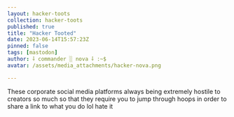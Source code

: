 ```yaml
---
layout: hacker-toots
collection: hacker-toots
published: true
title: "Hacker Tooted"
date: 2023-06-14T15:57:23Z
pinned: false
tags: [mastodon]
author: ⸸ commander ░ nova ⸸ :~$
avatar: /assets/media_attachments/hacker-nova.png

---
```


<p>These corporate social media platforms always being extremely hostile to creators so much so that they require you to jump through hoops in order to share a link to what you do lol hate it</p>


